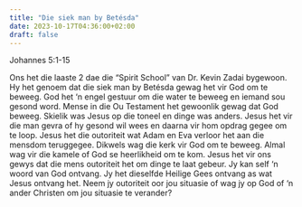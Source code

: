 ```yaml
---
title: "Die siek man by Betésda"
date: 2023-10-17T04:36:00+02:00
draft: false
---
```

<html>
 <head></head>
 <body>
  <p>Johannes 5:1-15</p>
  <p>Ons het die laaste 2 dae die “Spirit School” van Dr. Kevin Zadai bygewoon. Hy het genoem dat die siek man by Betésda gewag het vir God om te beweeg. God het ‘n engel gestuur om die water te beweeg en iemand sou gesond word. Mense in die Ou Testament het gewoonlik gewag dat God beweeg. Skielik was Jesus op die toneel en dinge was anders. Jesus het vir die man gevra of hy gesond wil wees en daarna vir hom opdrag gegee om te loop. Jesus het die outoriteit wat Adam en Eva verloor het aan die mensdom teruggegee. Dikwels wag die kerk vir God om te beweeg. Almal wag vir die kamele of God se heerlikheid om te kom. Jesus het vir ons gewys dat die mens outoriteit het om dinge te laat gebeur. Jy kan self ‘n woord van God ontvang. Jy het dieselfde Heilige Gees ontvang as wat Jesus ontvang het. Neem jy outoriteit oor jou situasie of wag jy op God of ‘n ander Christen om jou situasie te verander?&nbsp;<br>&nbsp;</p>
 </body>
</html>